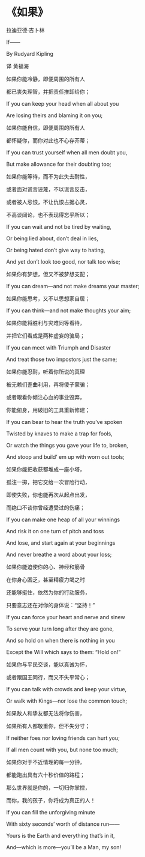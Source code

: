 # 《如果》

拉迪亚德·吉卜林

If——

By Rudyard Kipling

译 黄福海

如果你能冷静，即便周围的所有人

都已丧失理智，并把责任推卸给你；

If you can keep your head when all about you

Are losing theirs and blaming it on you;

如果你能自信，即便周围的所有人

都怀疑你，而你对此也不心存芥蒂；

If you can trust yourself when all men doubt you,

But make allowance for their doubting too;

如果你能等待，而不为此失去耐性，

或者面对谎言诬蔑，不以谎言反击，

或者被人忌恨，不让仇恨占据心灵，

不高谈阔论，也不表现得忘乎所以；

If you can wait and not be tired by waiting,

Or being lied about, don’t deal in lies,

Or being hated don’t give way to hating,

And yet don’t look too good, nor talk too wise;

如果你有梦想，但又不被梦想支配；

If you can dream—and not make dreams your master;

如果你能思考，又不以思想家自居；

If you can think—and not make thoughts your aim;

如果你能将胜利与灾难同等看待，

并把它们看成是两种虚妄的骗局；

If you can meet with Triumph and Disaster

And treat those two impostors just the same;

如果你能忍耐，听着你所说的真理

被无赖们歪曲利用，再将傻子蒙骗；

或者眼看你倾注心血的事业毁弃，

你能俯身，用破旧的工具重新修建；

If you can bear to hear the truth you’ve spoken

Twisted by knaves to make a trap for fools,

Or watch the things you gave your life to, broken,

And stoop and build’ em up with worn out tools;

如果你能把收获都堆成一座小塔，

孤注一掷，把它交给一次冒险行动，

即使失败，你也能再次从起点出发，

而绝口不谈你曾经遭受过的伤痛；

If you can make one heap of all your winnings

And risk it on one turn of pitch and toss

And lose, and start again at your beginnings

And never breathe a word about your loss;

如果你能迫使你的心、神经和筋骨

在你身心困乏，甚至精疲力竭之时

还能够挺住，依然为你的行动服务，

只要意志还在对你的身体说：“坚持！”

If you can force your heart and nerve and sinew

To serve your turn long after they are gone,

And so hold on when there is nothing in you

Except the Will which says to them: “Hold on!”

如果你与平民交谈，能以真诚为怀，

或者跟国王同行，而又不失平常心；

If you can talk with crowds and keep your virtue,

Or walk with Kings—nor lose the common touch;

如果敌人和挚友都无法将你伤害，

如果所有人都敬重你，但不失分寸；

If neither foes nor loving friends can hurt you;

If all men count with you, but none too much;

如果你对于不近情理的每一分钟，

都能跑出具有六十秒价值的路程；

那么世界就是你的，一切归你掌控，

而你，我的孩子，你将成为真正的人！

If you can fill the unforgiving minute

With sixty seconds’ worth of distance run——

Yours is the Earth and everything that’s in it,

And—which is more—you’ll be a Man, my son!
